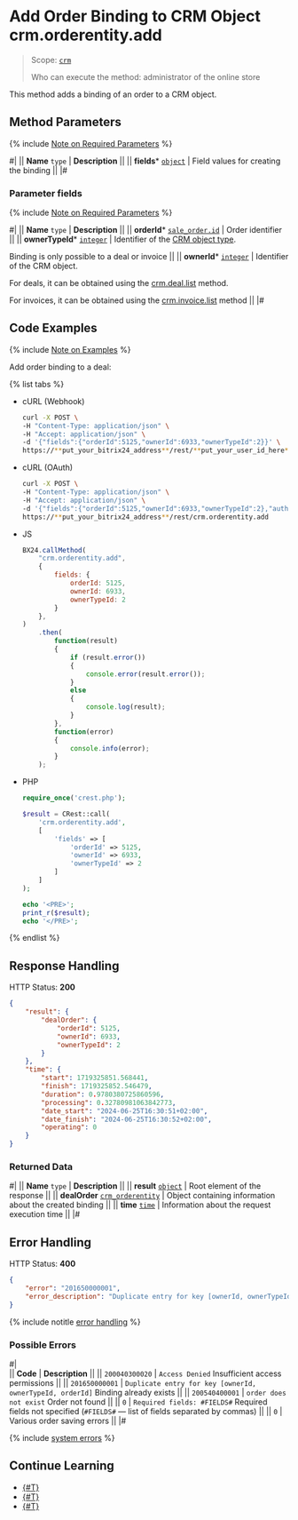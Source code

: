 # Add Order Binding to CRM Object crm.orderentity.add

> Scope: [`crm`](../../../scopes/permissions.md)
>
> Who can execute the method: administrator of the online store

This method adds a binding of an order to a CRM object.

## Method Parameters

{% include [Note on Required Parameters](../../../../_includes/required.md) %}

#|
|| **Name**
`type` | **Description** ||
|| **fields***
[`object`](../../../data-types.md) | Field values for creating the binding ||
|#

### Parameter fields

{% include [Note on Required Parameters](../../../../_includes/required.md) %}

#|
|| **Name**
`type` | **Description** ||
|| **orderId***
[`sale_order.id`](../../../sale/data-types.md#sale_order) | Order identifier ||
|| **ownerTypeId***
[`integer`](../../../data-types.md) | Identifier of the [CRM object type](../../data-types.md#object_type).

Binding is only possible to a deal or invoice
||
|| **ownerId***
[`integer`](../../../data-types.md) | Identifier of the CRM object.

For deals, it can be obtained using the [crm.deal.list](../../deals/crm-deal-list.md) method.

For invoices, it can be obtained using the [crm.invoice.list](../../outdated/invoice/crm-invoice-list.md) method
||
|#

## Code Examples

{% include [Note on Examples](../../../../_includes/examples.md) %}

Add order binding to a deal:

{% list tabs %}

- cURL (Webhook)

    ```bash
    curl -X POST \
    -H "Content-Type: application/json" \
    -H "Accept: application/json" \
    -d '{"fields":{"orderId":5125,"ownerId":6933,"ownerTypeId":2}}' \
    https://**put_your_bitrix24_address**/rest/**put_your_user_id_here**/**put_your_webhook_here**/crm.orderentity.add
    ```

- cURL (OAuth) 

    ```bash
    curl -X POST \
    -H "Content-Type: application/json" \
    -H "Accept: application/json" \
    -d '{"fields":{"orderId":5125,"ownerId":6933,"ownerTypeId":2},"auth":"**put_access_token_here**"}' \
    https://**put_your_bitrix24_address**/rest/crm.orderentity.add
    ```

- JS

    ```js
    BX24.callMethod(
        "crm.orderentity.add",
        {
            fields: {
                orderId: 5125,
                ownerId: 6933,
                ownerTypeId: 2
            }
        },
    )
        .then(
            function(result)
            {
                if (result.error())
                {
                    console.error(result.error());
                }
                else
                {
                    console.log(result);
                }
            },
            function(error)
            {
                console.info(error);
            }
        );
    ```

- PHP

    ```php
    require_once('crest.php');

    $result = CRest::call(
        'crm.orderentity.add',
        [
            'fields' => [
                'orderId' => 5125,
                'ownerId' => 6933,
                'ownerTypeId' => 2
            ]
        ]
    );

    echo '<PRE>';
    print_r($result);
    echo '</PRE>';
    ```

{% endlist %}

## Response Handling

HTTP Status: **200**

```json
{
    "result": {
        "dealOrder": {
            "orderId": 5125,
            "ownerId": 6933,
            "ownerTypeId": 2
        }
    },
    "time": {
        "start": 1719325851.568441,
        "finish": 1719325852.546479,
        "duration": 0.9780380725860596,
        "processing": 0.32780981063842773,
        "date_start": "2024-06-25T16:30:51+02:00",
        "date_finish": "2024-06-25T16:30:52+02:00",
        "operating": 0
    }
}
```

### Returned Data

#|
|| **Name**
`type` | **Description** ||
|| **result**
[`object`](../../../data-types.md) | Root element of the response ||
|| **dealOrder**
[`crm_orderentity`](../../data-types.md#crm_orderentity) | Object containing information about the created binding ||
|| **time**
[`time`](../../../data-types.md) | Information about the request execution time ||
|#

## Error Handling

HTTP Status: **400**

```json
{
    "error": "201650000001",
    "error_description": "Duplicate entry for key [ownerId, ownerTypeId, orderId]"
}
```

{% include notitle [error handling](../../../../_includes/error-info.md) %}

### Possible Errors

#|  
|| **Code** | **Description** ||
|| `200040300020` | `Access Denied` 
Insufficient access permissions
||
|| `201650000001` | `Duplicate entry for key [ownerId, ownerTypeId, orderId]` 
Binding already exists
||
|| `200540400001` | `order does not exist` 
Order not found
||
|| `0` | `Required fields: #FIELDS#` 
Required fields not specified (`#FIELDS#` — list of fields separated by commas)
||
|| `0` | Various order saving errors
||
|#

{% include [system errors](../../../../_includes/system-errors.md) %}

## Continue Learning

- [{#T}](./crm-order-entity-list.md)
- [{#T}](./crm-order-entity-delete-by-filter.md)
- [{#T}](./crm-order-entity-get-fields.md)